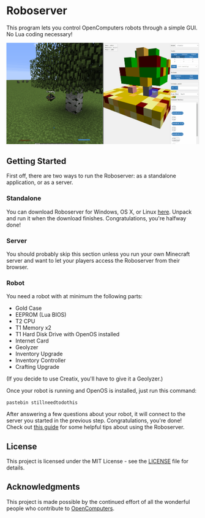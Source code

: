 # Roboserver

This program lets you control OpenComputers robots through a simple GUI. No Lua coding necessary!

![A robot being controlled by the Roboserver](public/assets/tree.gif)

## Getting Started

First off, there are two ways to run the Roboserver: as a standalone application, or as a server.

### Standalone

You can download Roboserver for Windows, OS X, or Linux [here](). Unpack and run it when the download finishes. Congratulations, you're halfway done!

### Server

You should probably skip this section unless you run your own Minecraft server and want to let your players access the Roboserver from their browser.

### Robot

You need a robot with at minimum the following parts:
* Gold Case
* EEPROM (Lua BIOS)
* T2 CPU
* T1 Memory x2
* T1 Hard Disk Drive with OpenOS installed
* Internet Card
* Geolyzer
* Inventory Upgrade
* Inventory Controller
* Crafting Upgrade

(If you decide to use Creatix, you'll have to give it a Geolyzer.)

Once your robot is running and OpenOS is installed, just run this command:

```
pastebin stillneedtodothis
```

After answering a few questions about your robot, it will connect to the server you started in the previous step. Congratulations, you're done! Check out [this guide](guide.md) for some helpful tips about using the Roboserver.

## License

This project is licensed under the MIT License - see the [LICENSE](LICENSE) file for details.

## Acknowledgments

This project is made possible by the continued effort of all the wonderful people who contribute to [OpenComputers](https://github.com/MightyPirates/OpenComputers).